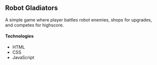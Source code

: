 ## Robot Gladiators
A simple game where player battles robot enemies, shops for upgrades, and competes for highscore.

#### Technologies
* HTML
* CSS
* JavaScript
